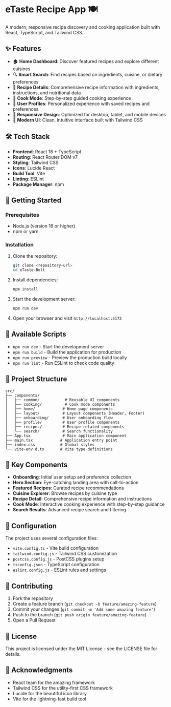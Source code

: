 # eTaste Recipe App 🍽️

A modern, responsive recipe discovery and cooking application built with React, TypeScript, and Tailwind CSS.

## ✨ Features

- 🏠 **Home Dashboard**: Discover featured recipes and explore different cuisines
- 🔍 **Smart Search**: Find recipes based on ingredients, cuisine, or dietary preferences
- 📱 **Recipe Details**: Comprehensive recipe information with ingredients, instructions, and nutritional data
- 🍳 **Cook Mode**: Step-by-step guided cooking experience
- 👤 **User Profiles**: Personalized experience with saved recipes and preferences
- 📱 **Responsive Design**: Optimized for desktop, tablet, and mobile devices
- 🎨 **Modern UI**: Clean, intuitive interface built with Tailwind CSS

## 🛠️ Tech Stack

- **Frontend**: React 18 + TypeScript
- **Routing**: React Router DOM v7
- **Styling**: Tailwind CSS
- **Icons**: Lucide React
- **Build Tool**: Vite
- **Linting**: ESLint
- **Package Manager**: npm

## 🚀 Getting Started

### Prerequisites

- Node.js (version 16 or higher)
- npm or yarn

### Installation

1. Clone the repository:

   ```bash
   git clone <repository-url>
   cd eTaste-Bolt
   ```

2. Install dependencies:

   ```bash
   npm install
   ```

3. Start the development server:

   ```bash
   npm run dev
   ```

4. Open your browser and visit `http://localhost:5173`

## 📜 Available Scripts

- `npm run dev` - Start the development server
- `npm run build` - Build the application for production
- `npm run preview` - Preview the production build locally
- `npm run lint` - Run ESLint to check code quality

## 📁 Project Structure

```
src/
├── components/
│   ├── common/           # Reusable UI components
│   ├── cooking/          # Cook mode components
│   ├── home/            # Home page components
│   ├── layout/          # Layout components (Header, Footer)
│   ├── onboarding/      # User onboarding flow
│   ├── profile/         # User profile components
│   ├── recipes/         # Recipe-related components
│   └── search/          # Search functionality
├── App.tsx              # Main application component
├── main.tsx            # Application entry point
├── index.css           # Global styles
└── vite-env.d.ts       # Vite type definitions
```

## 🎯 Key Components

- **Onboarding**: Initial user setup and preference collection
- **Hero Section**: Eye-catching landing area with call-to-action
- **Featured Recipes**: Curated recipe recommendations
- **Cuisine Explorer**: Browse recipes by cuisine type
- **Recipe Detail**: Comprehensive recipe information and instructions
- **Cook Mode**: Interactive cooking experience with step-by-step guidance
- **Search Results**: Advanced recipe search and filtering

## 🔧 Configuration

The project uses several configuration files:

- `vite.config.ts` - Vite build configuration
- `tailwind.config.js` - Tailwind CSS customization
- `postcss.config.js` - PostCSS plugins setup
- `tsconfig.json` - TypeScript configuration
- `eslint.config.js` - ESLint rules and settings

## 🤝 Contributing

1. Fork the repository
2. Create a feature branch (`git checkout -b feature/amazing-feature`)
3. Commit your changes (`git commit -m 'Add some amazing feature'`)
4. Push to the branch (`git push origin feature/amazing-feature`)
5. Open a Pull Request

## 📄 License

This project is licensed under the MIT License - see the LICENSE file for details.

## 🙏 Acknowledgments

- React team for the amazing framework
- Tailwind CSS for the utility-first CSS framework
- Lucide for the beautiful icon library
- Vite for the lightning-fast build tool
